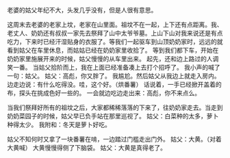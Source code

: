 ﻿---
Title: 有趣的姑父
Date:  2020-12-21 
Tags:
    - "姑父"
categories: ["essay"]
---

老婆的姑父年纪不大，头发几乎没有，但是人很有意思。

这周末去老婆的老家上坟，老家在山里面。祖坟不在一起，上下还有点距离。我、老丈人、奶奶还有叔叔一家先去祭拜了山中太爷爷墓。上山下山对我来说还是有点吃力，下来时已经汗湿贴身的衣服了。等我们一起驱车到山顶奶奶家时，远远的就看到姑父在车里休息，而姑姑已经在奶奶家里收拾了。
等到我们都下车，开始在奶奶家里施展开来的时候，姑父慢慢的从车里出来。
起先，还和边上路过的人调笑一番。
当姑父拾阶而上，我在上面已经准备凑上去打个招呼了。
我小声的喊了一句：姑父。
姑父：高彪，你又胖了。
我尴尬。然后姑父从我边上就走入房内。
边走边说：有什么吃得没。哇，这个好。（烘番薯）
话说着，一手已经掀开盖着的布，探头在挑成色好一些的。
一会就边吃边走出来：高彪，你不来点么。


当我们祭拜好所有的祖坟之后，大家都稀稀落落的下来了，往奶奶家走去。当走到奶奶菜园子的时候，姑父早已负手站在那里巡视了。
姑父：白菜种的太多，萝卜种得太少。
我附和：冬天是萝卜好吃。


姑父不知何时又拿了一块番薯在啃，一边踏过门槛走出门外。
姑父：大黄。（对着大黄喊）
大黄慢慢得侧了下脑袋。
姑父：大黄是真得老了。